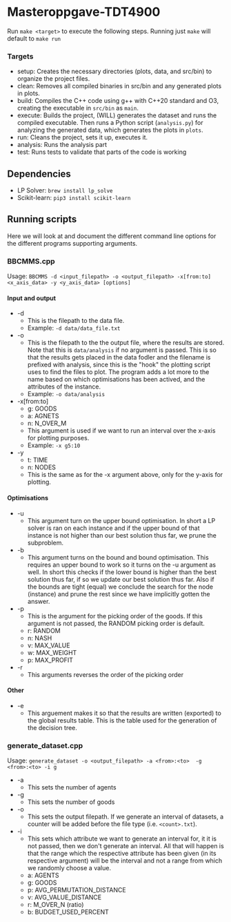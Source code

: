 # Masteroppgave-TDT4900

Run ```make <target>``` to execute the following steps. Running just ```make``` will default to ```make run```

### Targets

* setup: Creates the necessary directories (plots, data, and src/bin) to organize the project files.
* clean: Removes all compiled binaries in src/bin and any generated plots in plots.
* build: Compiles the C++ code using g++ with C++20 standard and O3, creating the executable in ```src/bin``` as ```main```.
* execute: Builds the project, (WILL) generates the dataset and runs the compiled executable. Then runs a Python script (```analysis.py```) for analyzing the generated data, which generates the plots in ```plots```.
* run: Cleans the project, sets it up, executes it.
* analysis: Runs the analysis part
* test: Runs tests to validate that parts of the code is working

## Dependencies
* LP Solver: ```brew install lp_solve```
* Scikit-learn: ```pip3 install scikit-learn```

## Running scripts
Here we will look at and document the different command line options for the different programs supporting arguments.

### BBCMMS.cpp

Usage: ```BBCMMS -d <input_filepath> -o <output_filepath> -x[from:to] <x_axis_data> -y <y_axis_data> [options]```

#### Input and output
* -d
  * This is the filepath to the data file.
  * Example: ```-d data/data_file.txt```
* -o
  * This is the filepath to the the output file, where the results are stored. Note that this is ```data/analysis``` if no argument is passed. This is so that the results gets placed in the data fodler and the filename is prefixed with analysis, since this is the "hook" the plotting script uses to find the files to plot. The program adds a lot more to the name based on which optimisations has been actived, and the attributes of the instance.
  * Example: ```-o data/analysis```
* -x[from:to]
  * g: GOODS
  * a: AGNETS
  * n: N_OVER_M
  * This argument is used if we want to run an interval over the x-axis for plotting purposes.
  * Example: ```-x g5:10```
* -y
  * t: TIME
  * n: NODES
  * This is the same as for the -x argument above, only for the y-axis for plotting.

#### Optimisations
* -u
  * This argument turn on the upper bound optimisation. In short a LP solver is ran on each instance and if the upper bound of that instance is not higher than our best solution thus far, we prune the subproblem.
* -b
  * This argument turns on the bound and bound optimisation. This requires an upper bound to work so it turns on the -u argument as well. In short this checks if the lower bound is higher than the best solution thus far, if so we update our best solution thus far. Also if the bounds are tight (equal) we conclude the search for the node (instance) and prune the rest since we have implicitly gotten the answer.
* -p
  * This is the argument for the picking order of the goods. If this argument is not passed, the RANDOM picking order is default.
  * r: RANDOM
  * n: NASH
  * v: MAX_VALUE
  * w: MAX_WEIGHT
  * p: MAX_PROFIT
* -r
  * This arguments reverses the order of the picking order
#### Other
* -e
  * This arguement makes it so that the results are written (exported) to the global results table. This is the table used for the generation of the decision tree.
 
### generate_dataset.cpp
Usage: ```generate_dataset -o <output_filepath> -a <from>:<to>  -g <from>:<to> -i g```

* -a
  * This sets the number of agents
* -g
  * This sets the number of goods
* -o
  * This sets the output filepath. If we generate an interval of datasets, a counter will be added before the file type (i.e. ```<count>.txt```).
* -i
  * This sets which attribute we want to generate an interval for, it it is not passed, then we don't generate an interval. All that will happen is that the range which the respective attribute has been given (in its respective argument) will be the interval and not a range from which we randomly choose a value.
  * a: AGENTS
  * g: GOODS
  * p: AVG_PERMUTATION_DISTANCE
  * v: AVG_VALUE_DISTANCE
  * r: M_OVER_N (ratio)
  * b: BUDGET_USED_PERCENT 
